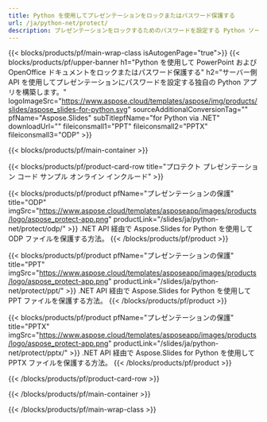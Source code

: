 ```yaml
---
title: Python を使用してプレゼンテーションをロックまたはパスワード保護する
url: /ja/python-net/protect/
description: プレゼンテーションをロックするためのパスワードを設定する Python ソース コード
---
```


{{< blocks/products/pf/main-wrap-class isAutogenPage="true">}}
{{< blocks/products/pf/upper-banner h1="Python を使用して PowerPoint および OpenOffice ドキュメントをロックまたはパスワード保護する" h2="サーバー側 API を使用してプレゼンテーションにパスワードを設定する独自の Python アプリを構築します。" logoImageSrc="https://www.aspose.cloud/templates/aspose/img/products/slides/aspose_slides-for-python.svg" sourceAdditionalConversionTag="" pfName="Aspose.Slides" subTitlepfName="for Python via .NET" downloadUrl="" fileiconsmall1="PPT" fileiconsmall2="PPTX" fileiconsmall3="ODP" >}}

{{< blocks/products/pf/main-container >}}

{{< blocks/products/pf/product-card-row title="プロテクト プレゼンテーション コード サンプル オンライン インクルード" >}}

{{< blocks/products/pf/product pfName="プレゼンテーションの保護" title="ODP" imgSrc="https://www.aspose.cloud/templates/asposeapp/images/products/logo/aspose_protect-app.png" productLink="/slides/ja/python-net/protect/odp/" >}}
.NET API 経由で Aspose.Slides for Python を使用して ODP ファイルを保護する方法。
{{< /blocks/products/pf/product >}}

{{< blocks/products/pf/product pfName="プレゼンテーションの保護" title="PPT" imgSrc="https://www.aspose.cloud/templates/asposeapp/images/products/logo/aspose_protect-app.png" productLink="/slides/ja/python-net/protect/ppt/" >}}
.NET API 経由で Aspose.Slides for Python を使用して PPT ファイルを保護する方法。
{{< /blocks/products/pf/product >}}

{{< blocks/products/pf/product pfName="プレゼンテーションの保護" title="PPTX" imgSrc="https://www.aspose.cloud/templates/asposeapp/images/products/logo/aspose_protect-app.png" productLink="/slides/ja/python-net/protect/pptx/" >}}
.NET API 経由で Aspose.Slides for Python を使用して PPTX ファイルを保護する方法。
{{< /blocks/products/pf/product >}}



{{< /blocks/products/pf/product-card-row >}}

{{< /blocks/products/pf/main-container >}}
    
{{< /blocks/products/pf/main-wrap-class >}}